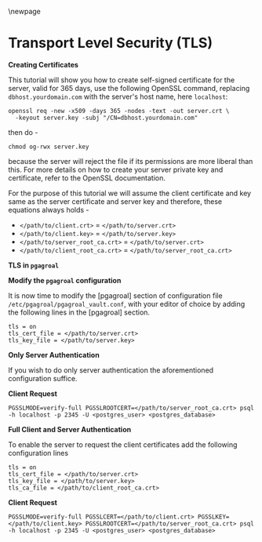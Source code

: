 \newpage

# Transport Level Security (TLS)

**Creating Certificates**

This tutorial will show you how to create self-signed certificate for the server, valid for 365 days, use the following OpenSSL command, replacing `dbhost.yourdomain.com` with the server's host name, here `localhost`:

```
openssl req -new -x509 -days 365 -nodes -text -out server.crt \
  -keyout server.key -subj "/CN=dbhost.yourdomain.com"
```

then do -

```
chmod og-rwx server.key
```

because the server will reject the file if its permissions are more liberal than this. For more details on how to create your server private key and certificate, refer to the OpenSSL documentation.

For the purpose of this tutorial we will assume the client certificate and key same as the server certificate and server key and therefore, these equations always holds -

* `</path/to/client.crt>` = `</path/to/server.crt>`
* `</path/to/client.key>` = `</path/to/server.key>`
* `</path/to/server_root_ca.crt>` = `</path/to/server.crt>`
* `</path/to/client_root_ca.crt>` = `</path/to/server_root_ca.crt>`

**TLS in `pgagroal`**

**Modify the `pgagroal` configuration**

It is now time to modify the [pgagroal] section of configuration file `/etc/pgagroal/pgagroal_vault.conf`, with your editor of choice by adding the following lines in the [pgagroal] section.

```
tls = on
tls_cert_file = </path/to/server.crt>
tls_key_file = </path/to/server.key>
```

**Only Server Authentication**

If you wish to do only server authentication the aforementioned configuration suffice.

**Client Request**

```
PGSSLMODE=verify-full PGSSLROOTCERT=</path/to/server_root_ca.crt> psql -h localhost -p 2345 -U <postgres_user> <postgres_database>
```

**Full Client and Server Authentication**

To enable the server to request the client certificates add the following configuration lines

```
tls = on
tls_cert_file = </path/to/server.crt>
tls_key_file = </path/to/server.key>
tls_ca_file = </path/to/client_root_ca.crt>
```

**Client Request**

```
PGSSLMODE=verify-full PGSSLCERT=</path/to/client.crt> PGSSLKEY=</path/to/client.key> PGSSLROOTCERT=</path/to/server_root_ca.crt> psql -h localhost -p 2345 -U <postgres_user> <postgres_database>
```
